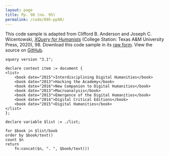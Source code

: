 ```yaml
---
layout: page
title: Pp. 98 (no. 95)
permalink: /code/095-pp98/
---
```


This code sample is adapted from Clifford B. Anderson and Joseph C. Wicentowski, 
[_XQuery for Humanists_](/) (College Station: Texas A&M University Press, 2020), 98. 
Download this code sample in its [raw form](/code/095-pp98/095-pp98.xq).
View the source on [GitHub](https://github.com/coding4humanists/xquery4humanists/blob/master/code/095-pp98/095-pp98.xq).

```xquery
xquery version "3.1";

declare context item := document {
<list>
    <book date="2015">Interdisciplining Digital Humanities</book>
    <book date="2013">Hacking the Academy</book>
    <book date="2016">New Companion to Digital Humanities</book>
    <book date="2013">Macroanalysis</book>
    <book date="2013">Emergence of the Digital Humanities</book>
    <book date="2014">Digital Critical Editions</book>
    <book date="2015">Digital Humanities</book>
</list>
};

declare variable $list := ./list;

for $book in $list/book
order by $book/text()
count $n
return
    fn:concat($n, ". ", $book/text())
```  
